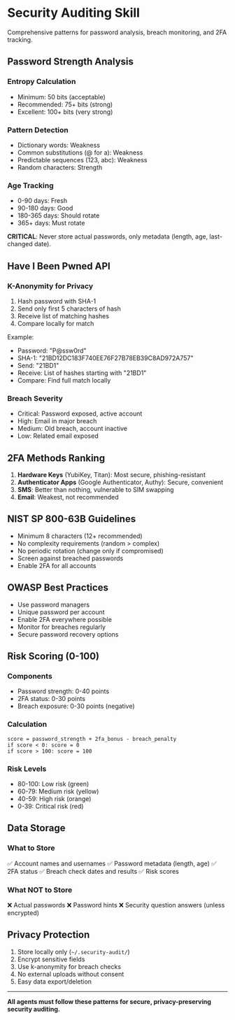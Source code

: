 # Security Auditing Skill

Comprehensive patterns for password analysis, breach monitoring, and 2FA tracking.

## Password Strength Analysis

### Entropy Calculation
- Minimum: 50 bits (acceptable)
- Recommended: 75+ bits (strong)
- Excellent: 100+ bits (very strong)

### Pattern Detection
- Dictionary words: Weakness
- Common substitutions (@ for a): Weakness
- Predictable sequences (123, abc): Weakness
- Random characters: Strength

### Age Tracking
- 0-90 days: Fresh
- 90-180 days: Good
- 180-365 days: Should rotate
- 365+ days: Must rotate

**CRITICAL**: Never store actual passwords, only metadata (length, age, last-changed date).

## Have I Been Pwned API

### K-Anonymity for Privacy
1. Hash password with SHA-1
2. Send only first 5 characters of hash
3. Receive list of matching hashes
4. Compare locally for match

Example:
- Password: "P@ssw0rd"
- SHA-1: "21BD12DC183F740EE76F27B78EB39C8AD972A757"
- Send: "21BD1"
- Receive: List of hashes starting with "21BD1"
- Compare: Find full match locally

### Breach Severity
- Critical: Password exposed, active account
- High: Email in major breach
- Medium: Old breach, account inactive
- Low: Related email exposed

## 2FA Methods Ranking

1. **Hardware Keys** (YubiKey, Titan): Most secure, phishing-resistant
2. **Authenticator Apps** (Google Authenticator, Authy): Secure, convenient
3. **SMS**: Better than nothing, vulnerable to SIM swapping
4. **Email**: Weakest, not recommended

## NIST SP 800-63B Guidelines

- Minimum 8 characters (12+ recommended)
- No complexity requirements (random > complex)
- No periodic rotation (change only if compromised)
- Screen against breached passwords
- Enable 2FA for all accounts

## OWASP Best Practices

- Use password managers
- Unique password per account
- Enable 2FA everywhere possible
- Monitor for breaches regularly
- Secure password recovery options

## Risk Scoring (0-100)

### Components
- Password strength: 0-40 points
- 2FA status: 0-30 points
- Breach exposure: 0-30 points (negative)

### Calculation
```
score = password_strength + 2fa_bonus - breach_penalty
if score < 0: score = 0
if score > 100: score = 100
```

### Risk Levels
- 80-100: Low risk (green)
- 60-79: Medium risk (yellow)
- 40-59: High risk (orange)
- 0-39: Critical risk (red)

## Data Storage

### What to Store
✅ Account names and usernames
✅ Password metadata (length, age)
✅ 2FA status
✅ Breach check dates and results
✅ Risk scores

### What NOT to Store
❌ Actual passwords
❌ Password hints
❌ Security question answers (unless encrypted)

## Privacy Protection

1. Store locally only (`~/.security-audit/`)
2. Encrypt sensitive fields
3. Use k-anonymity for breach checks
4. No external uploads without consent
5. Easy data export/deletion

---

**All agents must follow these patterns for secure, privacy-preserving security auditing.**
